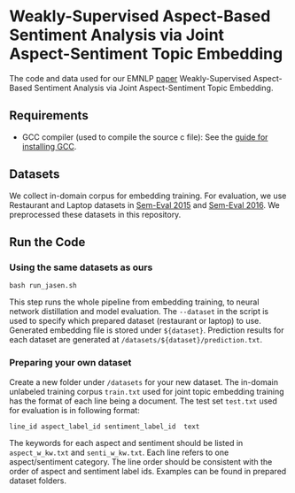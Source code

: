 # Weakly-Supervised Aspect-Based Sentiment Analysis via Joint Aspect-Sentiment Topic Embedding 

The code and data used for our EMNLP [paper](https://arxiv.org/abs/2010.06705) Weakly-Supervised Aspect-Based Sentiment Analysis via Joint Aspect-Sentiment Topic Embedding.

## Requirements

* GCC compiler (used to compile the source c file): See the [guide for installing GCC](https://gcc.gnu.org/wiki/InstallingGCC).

## Datasets

We collect in-domain corpus for embedding training. For evaluation, we use Restaurant and Laptop datasets in [Sem-Eval 2015](http://alt.qcri.org/semeval2015/task12/) and [Sem-Eval 2016](http://alt.qcri.org/semeval2016/task5/). We preprocessed these datasets in this repository.

## Run the Code

### Using the same datasets as ours
```
bash run_jasen.sh
```
This step runs the whole pipeline from embedding training, to neural network distillation and model evaluation. The ``--dataset`` in the script is used to specify which prepared dataset (restaurant or laptop) to use. Generated embedding file is stored under ``${dataset}``.
Prediction results for each dataset are generated at ``/datasets/${dataset}/prediction.txt``.

### Preparing your own dataset
Create a new folder under ``/datasets`` for your new dataset. The in-domain unlabeled training corpus ``train.txt`` used for joint topic embedding training has the format of each line being a document. The test set ``test.txt`` used for evaluation is in following format:
```
line_id	aspect_label_id	sentiment_label_id	text
```
The keywords for each aspect and sentiment should be listed in ``aspect_w_kw.txt`` and ``senti_w_kw.txt``. Each line refers to one aspect/sentiment category. The line order should be consistent with the order of aspect and sentiment label ids. Examples can be found in prepared dataset folders.



